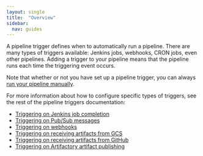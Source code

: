 ```yaml
---
layout: single
title:  "Overview"
sidebar:
  nav: guides
---
```




A pipeline trigger defines when to automatically run a pipeline. There are many
types of triggers available: Jenkins jobs, webhooks, CRON jobs, even other
pipelines. Adding a trigger to your pipeline means that the pipeline runs each
time the triggering event occurs.

Note that whether or not you have set up a pipeline trigger, you can always
[run your pipeline manually](/docs/v1/guides/user/pipeline/managing-pipelines#manually-run-a-pipeline).

For more information about how to configure
specific types of triggers, see the rest of the pipeline triggers
documentation:

<!-- TODO:add other links as they're added. -->
* [Triggering on Jenkins job completion](/docs/v1/guides/user/pipeline/triggers-with-artifactsrewrite/jenkins/)
* [Triggering on Pub/Sub messages](/docs/v1/guides/user/pipeline/triggers-with-artifactsrewrite/pubsub/)
* [Triggering on webhooks](/docs/v1/guides/user/pipeline/triggers-with-artifactsrewrite/webhooks/)
* [Triggering on receiving artifacts from GCS](/docs/v1/guides/user/pipeline/triggers-with-artifactsrewrite/gcs/)
* [Triggering on receiving artifacts from GitHub](/docs/v1/guides/user/pipeline/triggers-with-artifactsrewrite/github/)
* [Triggering on Artifactory artifact publishing](/docs/v1/guides/user/pipeline/triggers-with-artifactsrewrite/artifactory/)
